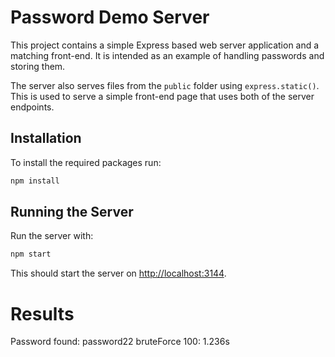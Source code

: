 # Password Demo Server

This project contains a simple Express based web server
application and a matching front-end. It is intended
as an example of handling passwords and storing them.

The server also serves files from the `public` folder using `express.static()`.
This is used to serve a simple front-end page that uses both of the
server endpoints.

## Installation

To install the required packages run:

```bash
npm install
```

## Running the Server

Run the server with:

```bash
npm start
```

This should start the server on <http://localhost:3144>.

# Results

Password found: password22
bruteForce 100: 1.236s
